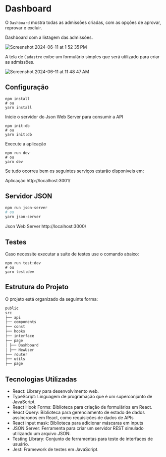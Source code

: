 
# Dashboard

O `Dashboard` mostra todas as admissões criadas, com as opções de aprovar, reprovar e excluir.

Dashboard com a listagem das admissões.

![Screenshot 2024-06-11 at 1 52 35 PM](https://github.com/caju-beneficios/caju-front-teste-1/assets/31169925/3b002341-454b-4b24-82cb-6390656b56cc)

A tela de `Cadastro` exibe um formulário simples que será utilizado para criar as admissões.

![Screenshot 2024-06-11 at 11 48 47 AM](https://github.com/caju-beneficios/caju-front-teste-1/assets/31169925/bbbb211c-165f-40e5-b2af-61adafd61398)

## Configuração

```shell
npm install
# ou
yarn install

```

Inicie o servidor do Json Web Server para consumir a API

```shell
npm init:db
# ou
yarn init:db
```

Execute a aplicação

```shell
npm run dev
# ou
yarn dev
```

Se tudo ocorreu bem os seguintes serviços estarão disponiveis em:
<br/>

Aplicação http://localhost:3001/
<br/>

## Servidor JSON
```bash
npm run json-server
# ou
yarn json-server
```
Json Web Server http://localhost:3000/

## Testes
Caso necessite executar a suíte de testes use o comando abaixo:

```shell
npm run test:dev
# ou
yarn test:dev
```

## Estrutura do Projeto
O projeto está organizado da seguinte forma:
```bash 
public
src
├── api
├── components
├── const
├── hooks
├── interface
├── page
│ ├── Dashboard
│ ├── NewUser
├── router
├── utils
├── page
```

## Tecnologias Utilizadas
- React: Library para desenvolvimento web.
- TypeScript: Linguagem de programação que é um superconjunto de JavaScript.
- React Hook Forms: Biblioteca para criação de formulários em React.
- React Query: Biblioteca para gerenciamento de estado de dados assíncronos em React, como requisições de dados de APIs
- React input mask: Biblioteca para adicionar máscaras em inputs
- JSON Server: Ferramenta para criar um servidor REST simulado utilizando um arquivo JSON.
- Testing Library: Conjunto de ferramentas para teste de interfaces de usuário.
- Jest: Framework de testes em JavaScript.

